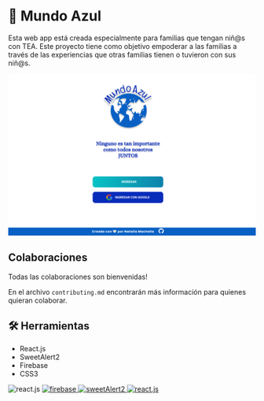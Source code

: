 # 💙 Mundo Azul 

Esta web app está creada especialmente para familias que tengan niñ@s con TEA. Este proyecto tiene como objetivo empoderar a las familias a través de las experiencias que otras familias tienen o tuvieron con sus niñ@s. 

![App Screenshot](https://github.com/nataliamachella/mundo-azul/blob/main/public/Mundo-Azul.png)


## Colaboraciones

Todas las colaboraciones son bienvenidas!

En el archivo `contributing.md` encontrarán más información para quienes quieran colaborar.

## :hammer_and_wrench: Herramientas

- React.js 
- SweetAlert2
- Firebase
- CSS3


<p align="left>
<a href="https://reactjs.org/" target="_blank"> <img src="https://github.com/nataliamachella/devicon/blob/master/icons/react/react-original.svg" alt="react.js" width="65" height="65"/> </a> <a href="https://firebase.google.com/products/realtime-database/?utm_source=google&utm_medium=cpc&utm_campaign=latam-AR-all-es-dr-SKWS-all-all-trial-e-dr-1605194-LUAC0009133&utm_content=text-ad-none-any-DEV_c-CRE_431369760384-ADGP_Hybrid%20%7C%20SKWS%20-%20EXA%20%7C%20Txt%20~%20Compute_Firebase-KWID_43700066403058434-kwd-312330826250&utm_term=KW_firebase-ST_Firebase&gclid=Cj0KCQiAtvSdBhD0ARIsAPf8oNmhQgAXwMnsoix9OZksXZ1D84Hyag6sAfZmmEURDxkUqQaysff53u8aAjZxEALw_wcB&gclsrc=aw.ds" target="_blank"> <img src="https://github.com/nataliamachella/devicon/blob/master/icons/firebase/firebase-plain.svg" alt="firebase" width="65" height="65"/> </a> <a href="https://sweetalert2.github.io/" target="_blank"> <img src="https://sweetalert2.github.io/images/SweetAlert2.png" alt="sweetAlert2" width="150" height="65"/> <a href="https://developer.mozilla.org/es/docs/Web/CSS" target="_blank"> <img src="https://github.com/nataliamachella/devicon/blob/master/icons/css3/css3-original.svg" alt="react.js" width="65" height="65"/> </a> 
</p>


